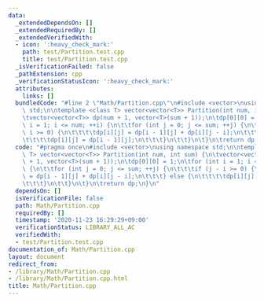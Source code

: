 ```yaml
---
data:
  _extendedDependsOn: []
  _extendedRequiredBy: []
  _extendedVerifiedWith:
  - icon: ':heavy_check_mark:'
    path: test/Partition.test.cpp
    title: test/Partition.test.cpp
  _isVerificationFailed: false
  _pathExtension: cpp
  _verificationStatusIcon: ':heavy_check_mark:'
  attributes:
    links: []
  bundledCode: "#line 2 \"Math/Partition.cpp\"\n#include <vector>\nusing namespace\
    \ std;\n\ntemplate <class T> vector<vector<T>> Partition(int num, int sum) {\n\
    \tvector<vector<T>> dp(num + 1, vector<T>(sum + 1));\n\tdp[0][0] = 1;\n\tfor (int\
    \ i = 1; i <= num; ++i) {\n\t\tfor (int j = 0; j <= sum; ++j) {\n\t\t\tif (j -\
    \ i >= 0) {\n\t\t\t\tdp[i][j] = dp[i - 1][j] + dp[i][j - i];\n\t\t\t} else {\n\
    \t\t\t\tdp[i][j] = dp[i - 1][j];\n\t\t\t}\n\t\t}\n\t}\n\treturn dp;\n}\n"
  code: "#pragma once\n#include <vector>\nusing namespace std;\n\ntemplate <class\
    \ T> vector<vector<T>> Partition(int num, int sum) {\n\tvector<vector<T>> dp(num\
    \ + 1, vector<T>(sum + 1));\n\tdp[0][0] = 1;\n\tfor (int i = 1; i <= num; ++i)\
    \ {\n\t\tfor (int j = 0; j <= sum; ++j) {\n\t\t\tif (j - i >= 0) {\n\t\t\t\tdp[i][j]\
    \ = dp[i - 1][j] + dp[i][j - i];\n\t\t\t} else {\n\t\t\t\tdp[i][j] = dp[i - 1][j];\n\
    \t\t\t}\n\t\t}\n\t}\n\treturn dp;\n}\n"
  dependsOn: []
  isVerificationFile: false
  path: Math/Partition.cpp
  requiredBy: []
  timestamp: '2020-11-23 16:29:29+09:00'
  verificationStatus: LIBRARY_ALL_AC
  verifiedWith:
  - test/Partition.test.cpp
documentation_of: Math/Partition.cpp
layout: document
redirect_from:
- /library/Math/Partition.cpp
- /library/Math/Partition.cpp.html
title: Math/Partition.cpp
---
```

